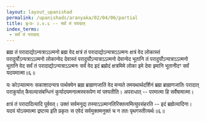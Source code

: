 ```yaml
---
layout: layout_upanishad
permalink: /upanishads/aranyaka/02/04/06/partial
title: बृ॰उ॰ २.४.६ -- सर्वं तं परादात्
index_terms:
 - सर्वं तं परादात्
---
```


<div class="mulam" markdown="1">
ब्रह्म तं परादाद्योऽन्यत्राऽऽत्मनो ब्रह्म वेद  
क्षत्रं
तं परादाद्योऽन्यत्राऽऽत्मनः क्षत्रं वेद  
लोकास्तं
परादुर्योऽन्यत्राऽऽत्मनो लोकान्वेद  
देवास्तं परादुर्योऽन्यत्राऽऽत्मनो देवान्वेद  
भूतानि तं परादुर्योऽन्यत्राऽऽत्मनो भूतानि वेद  
सर्वं तं परादाद्योऽन्यत्राऽऽत्मनः सर्वं वेद  
इदं ब्रह्मेदं क्षत्रमिमे
लोका इमे देवा इमानि भूतानीद‍ꣳ सर्वं यदयमात्मा॥६॥
</div>


यः कोऽप्यात्मनः सकाशादन्यत्र पार्थक्येन ब्रह्म ब्राह्मणजातिं वेद मन्यते
तमयथार्थदर्शिनं ब्रह्म ब्राह्मणजातिः परादात् पराकुर्यात् कैवल्यासंबन्धिनं कुर्यादयमनात्मस्वरूपेण मां पश्यतीति।
अपराधात् -- परमात्मा हि सर्वेषामात्मा।

क्षत्रं तं परादादित्यादि पूर्ववत्।
उक्तं सर्वमनूद्य तस्याऽऽत्मानतिरिक्तत्वमित्युपसंहरति -- इदं ब्रह्मेत्यादिना।
यदयं योऽयमात्मा द्रष्टव्य इति प्रकृतः स एवेदं
सर्वमुक्तमनुक्तं च न ततः पृथगस्तीत्यर्थः॥६॥

